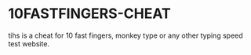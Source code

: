 # 10FASTFINGERS-CHEAT
tihs is a cheat for 10 fast fingers, monkey type or any other typing speed test website.
